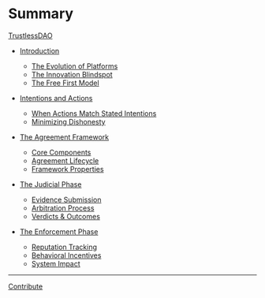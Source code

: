 # Summary

[TrustlessDAO](./foreword.md)

- [Introduction](./intro.md)
    - [The Evolution of Platforms](./intro/platform-evolution.md)
    - [The Innovation Blindspot](./intro/innovation-blindspot.md)
    - [The Free First Model](./intro/free-first-model.md)

- [Intentions and Actions](./intentions-and-actions.md)
    - [When Actions Match Stated Intentions](./intentions-and-actions/scenario.md)
    - [Minimizing Dishonesty](./intentions-and-actions/dishonesty.md)

- [The Agreement Framework](./agreement-framework.md)
    - [Core Components](./agreement-framework/components.md)
    - [Agreement Lifecycle](./agreement-framework/lifecycle.md)
    - [Framework Properties](./agreement-framework/properties.md)

- [The Judicial Phase](./judicial-phase.md)
    - [Evidence Submission]()
    - [Arbitration Process]()
    - [Verdicts & Outcomes]()

- [The Enforcement Phase](./enforcement-phase.md)
    - [Reputation Tracking]()
    - [Behavioral Incentives]()
    - [System Impact]()

---

[Contribute](./contribute.md)